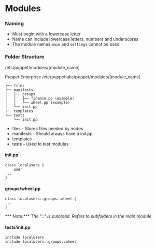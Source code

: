 ﻿# Modules

### Naming

- Must begin with a lowercase letter
- Name can include lowercase letters, numbers and underscores
- The module names `main` and `settings` cannot be used 

### Folder Structure 

/etc/puppet/modules/[module_name]

Puppet Enterprise
/etc/puppetlabs/puppet/modules/[module_name]

```
├── files
├── manifests
│   ├── groups
│   │   ├── finance.pp (example)
│   │   └── wheel.pp (example)
│   └── init.pp
├── templates
└── tests
    └── init.pp
```

- files - Stores files needed by nodes
- manifests - Should always have a init.pp
- templates - 
- tests - Used to test modules

#### init.pp
```puppet
class localusers {
	user 
...
}
```

#### groups/wheel.pp

```puppet
class localusers::groups::wheel {
...
}
```
*** Note:***  *The "::" is autoload. Refers to subfolders in the main module*

#### tests/init.pp

```puppet
include localusers
include localusers::groups::wheel
```
